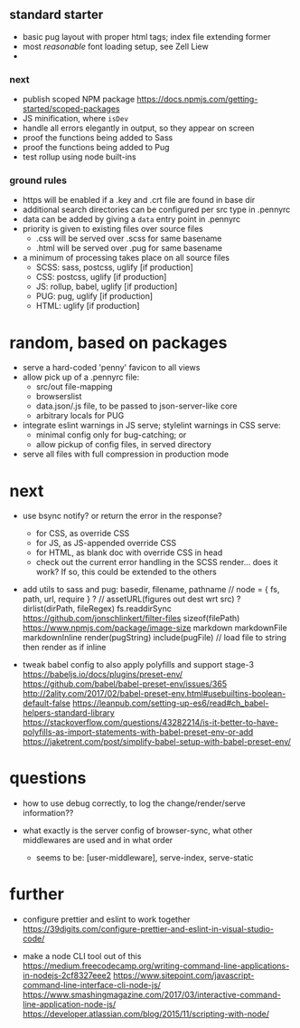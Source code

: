 ## standard starter

* basic pug layout with proper html tags; index file extending former
* most _reasonable_ font loading setup, see Zell Liew
*



### next

* publish scoped NPM package https://docs.npmjs.com/getting-started/scoped-packages
* JS minification, where `isDev`
* handle all errors elegantly in output, so they appear on screen
* proof the functions being added to Sass
* proof the functions being added to Pug
* test rollup using node built-ins

### ground rules

* https will be enabled if a .key and .crt file are found in base dir
* additional search directories can be configured per src type in .pennyrc
* data can be added by giving a `data` entry point in .pennyrc
* priority is given to existing files over source files
  - .css will be served over .scss for same basename
  - .html will be served over .pug for same basename
* a minimum of processing takes place on all source files
  - SCSS: sass, postcss, uglify [if production]
  - CSS: postcss, uglify [if production]
  - JS: rollup, babel, uglify [if production]
  - PUG: pug, uglify [if production]
  - HTML: uglify [if production]


# random, based on packages

* serve a hard-coded 'penny' favicon to all views
* allow pick up of a .pennyrc file:
  - src/out file-mapping
  - browserslist
  - data.json/.js file, to be passed to json-server-like core
  - arbitrary locals for PUG
* integrate eslint warnings in JS serve; stylelint warnings in CSS serve:
  - minimal config only for bug-catching; or
  - allow pickup of config files, in served directory
* serve all files with full compression in production mode

# next

* use bsync notify? or return the error in the response?
  - for CSS, as override CSS
  - for JS, as JS-appended override CSS
  - for HTML, as blank doc with override CSS in head
  - check out the current error handling in the SCSS render...
    does it work? If so, this could be extended to the others

* add utils to sass and pug:
    basedir, filename, pathname
    // node = { fs, path, url, require } ?
    // assetURL(figures out dest wrt src) ?
    dirlist(dirPath, fileRegex)
      fs.readdirSync
      https://github.com/jonschlinkert/filter-files
    sizeof(filePath)
      https://www.npmjs.com/package/image-size
    markdown
    markdownFile
    markdownInline
    render(pugString)
    include(pugFile) // load file to string then render as if inline

* tweak babel config to also apply polyfills and support stage-3
  https://babeljs.io/docs/plugins/preset-env/
  https://github.com/babel/babel-preset-env/issues/365
  http://2ality.com/2017/02/babel-preset-env.html#usebuiltins-boolean-default-false
  https://leanpub.com/setting-up-es6/read#ch_babel-helpers-standard-library
  https://stackoverflow.com/questions/43282214/is-it-better-to-have-polyfills-as-import-statements-with-babel-preset-env-or-add
  https://jaketrent.com/post/simplify-babel-setup-with-babel-preset-env/


# questions

* how to use debug correctly, to log the change/render/serve information??

* what exactly is the server config of browser-sync, what other middlewares are used and in what order
  - seems to be: [user-middleware], serve-index, serve-static

# further

* configure prettier and eslint to work together
    https://39digits.com/configure-prettier-and-eslint-in-visual-studio-code/

* make a node CLI tool out of this
    https://medium.freecodecamp.org/writing-command-line-applications-in-nodejs-2cf8327eee2
    https://www.sitepoint.com/javascript-command-line-interface-cli-node-js/
    https://www.smashingmagazine.com/2017/03/interactive-command-line-application-node-js/
    https://developer.atlassian.com/blog/2015/11/scripting-with-node/
